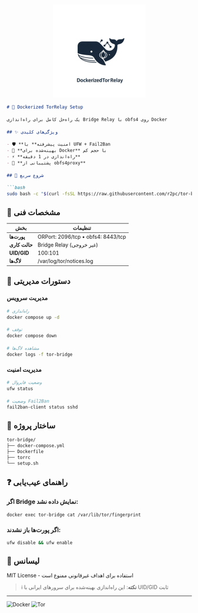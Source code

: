 
  <div align="center">
  <img src="DockerizedTorRelay.jpg" alt="Docker Logo" width="50%">
</div>

```markdown
# 🌉 Dockerized TorRelay Setup

یک راه‌حل کامل برای راه‌اندازی Bridge Relay با obfs4 روی Docker

## ✨ ویژگی‌های کلیدی

- 🛡️ **امنیت پیشرفته** با UFW + Fail2Ban
- 🐳 **بهینه‌شده برای Docker** با حجم کم
- ⚡ **راه‌اندازی در 1 دقیقه**
- 📡 **پشتیبانی از obfs4proxy**

## 🚀 شروع سریع

```bash
sudo bash -c "$(curl -fsSL https://raw.githubusercontent.com/r2pc/tor-bridge/main/setup.sh)"
```

## 📌 مشخصات فنی

| بخش | تنظیمات |
|------|---------|
| **پورت‌ها** | ORPort: 2096/tcp • obfs4: 8443/tcp |
| **حالت کاری** | Bridge Relay (غیر خروجی) |
| **UID/GID** | 100:101 |
| **لاگ‌ها** | /var/log/tor/notices.log |

## 🔧 دستورات مدیریتی

### مدیریت سرویس
```bash
# راه‌اندازی
docker compose up -d

# توقف
docker compose down

# مشاهده لاگ‌ها
docker logs -f tor-bridge
```

### مدیریت امنیت
```bash
# وضعیت فایروال
ufw status

# وضعیت Fail2Ban
fail2ban-client status sshd
```

## 📂 ساختار پروژه
```
tor-bridge/
├── docker-compose.yml
├── Dockerfile
├── torrc
└── setup.sh
```

## ❓ راهنمای عیب‌یابی

### اگر Bridge نمایش داده نشد:
```bash
docker exec tor-bridge cat /var/lib/tor/fingerprint
```

### اگر پورت‌ها باز نشدند:
```bash
ufw disable && ufw enable
```

## 📜 لیسانس
MIT License - استفاده برای اهداف غیرقانونی ممنوع است

> ℹ️ **نکته**: این راه‌اندازی بهینه‌شده برای سرورهای ایرانی با UID/GID ثابت

---

![Docker](https://img.shields.io/badge/Docker-2496ED?style=for-the-badge&logo=docker&logoColor=white)
![Tor](https://img.shields.io/badge/Tor-7D4698?style=for-the-badge&logo=Tor-Browser&logoColor=white)
```
